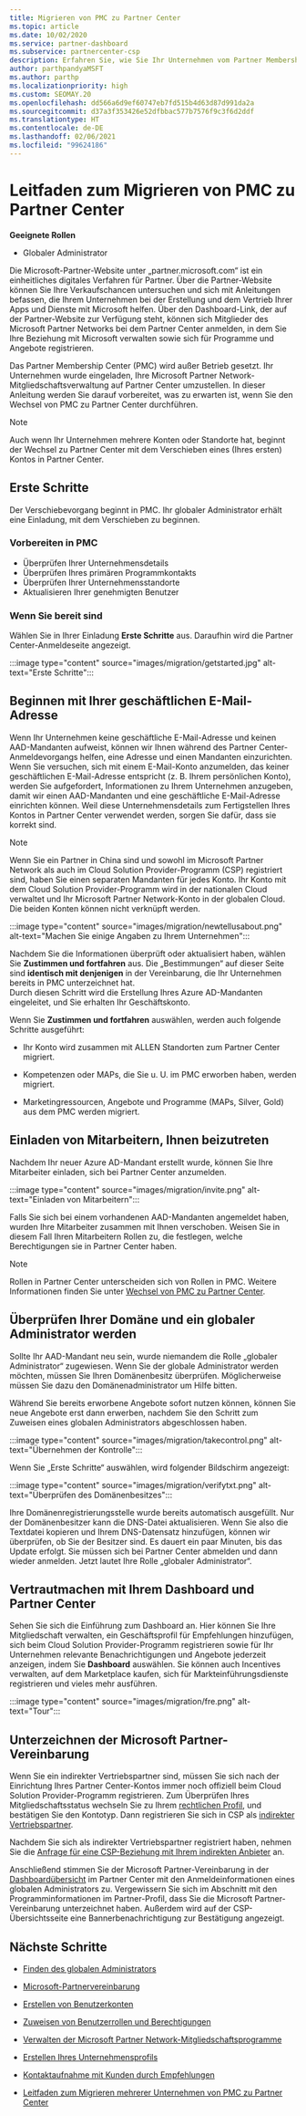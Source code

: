 ```yaml
---
title: Migrieren von PMC zu Partner Center
ms.topic: article
ms.date: 10/02/2020
ms.service: partner-dashboard
ms.subservice: partnercenter-csp
description: Erfahren Sie, wie Sie Ihr Unternehmen vom Partner Membership Center (PMC) zum Partner Center migrieren, einschließlich der erforderlichen Schritte.
author: parthpandyaMSFT
ms.author: parthp
ms.localizationpriority: high
ms.custom: SEOMAY.20
ms.openlocfilehash: dd566a6d9ef60747eb7fd515b4d63d87d991da2a
ms.sourcegitcommit: d37a3f353426e52dfbbac577b7576f9c3f6d2ddf
ms.translationtype: HT
ms.contentlocale: de-DE
ms.lasthandoff: 02/06/2021
ms.locfileid: "99624186"
---
```

# <a name="guide-to-migrating-from-pmc-to-partner-center"></a>Leitfaden zum Migrieren von PMC zu Partner Center

**Geeignete Rollen**

- Globaler Administrator

Die Microsoft-Partner-Website unter „partner.microsoft.com“ ist ein einheitliches digitales Verfahren für Partner. Über die Partner-Website können Sie Ihre Verkaufschancen untersuchen und sich mit Anleitungen befassen, die Ihrem Unternehmen bei der Erstellung und dem Vertrieb Ihrer Apps und Dienste mit Microsoft helfen. Über den Dashboard-Link, der auf der Partner-Website zur Verfügung steht, können sich Mitglieder des Microsoft Partner Networks bei dem Partner Center anmelden, in dem Sie Ihre Beziehung mit Microsoft verwalten sowie sich für Programme und Angebote registrieren.

Das Partner Membership Center (PMC) wird außer Betrieb gesetzt. Ihr Unternehmen wurde eingeladen, Ihre Microsoft Partner Network-Mitgliedschaftsverwaltung auf Partner Center umzustellen. In dieser Anleitung werden Sie darauf vorbereitet, was zu erwarten ist, wenn Sie den Wechsel von PMC zu Partner Center durchführen.

>[!NOTE]
>Auch wenn Ihr Unternehmen mehrere Konten oder Standorte hat, beginnt der Wechsel zu Partner Center mit dem Verschieben eines (Ihres ersten) Kontos in Partner Center.

## <a name="get-started"></a>Erste Schritte

Der Verschiebevorgang beginnt in PMC. Ihr globaler Administrator erhält eine Einladung, mit dem Verschieben zu beginnen.

### <a name="prepare-in-pmc"></a>Vorbereiten in PMC

- Überprüfen Ihrer Unternehmensdetails
- Überprüfen Ihres primären Programmkontakts
- Überprüfen Ihrer Unternehmensstandorte
- Aktualisieren Ihrer genehmigten Benutzer

### <a name="when-youre-ready"></a>Wenn Sie bereit sind

Wählen Sie in Ihrer Einladung **Erste Schritte** aus. Daraufhin wird die Partner Center-Anmeldeseite angezeigt.

:::image type="content" source="images/migration/getstarted.jpg" alt-text="Erste Schritte":::

## <a name="start-with-your-work-email"></a>Beginnen mit Ihrer geschäftlichen E-Mail-Adresse

Wenn Ihr Unternehmen keine geschäftliche E-Mail-Adresse und keinen AAD-Mandanten aufweist, können wir Ihnen während des Partner Center-Anmeldevorgangs helfen, eine Adresse und einen Mandanten einzurichten. Wenn Sie versuchen, sich mit einem E-Mail-Konto anzumelden, das keiner geschäftlichen E-Mail-Adresse entspricht (z. B. Ihrem persönlichen Konto), werden Sie aufgefordert, Informationen zu Ihrem Unternehmen anzugeben, damit wir einen AAD-Mandanten und eine geschäftliche E-Mail-Adresse einrichten können. Weil diese Unternehmensdetails zum Fertigstellen Ihres Kontos in Partner Center verwendet werden, sorgen Sie dafür, dass sie korrekt sind.

>[!NOTE]
>Wenn Sie ein Partner in China sind und sowohl im Microsoft Partner Network als auch im Cloud Solution Provider-Programm (CSP) registriert sind, haben Sie einen separaten Mandanten für jedes Konto. Ihr Konto mit dem Cloud Solution Provider-Programm wird in der nationalen Cloud verwaltet und Ihr Microsoft Partner Network-Konto in der globalen Cloud. Die beiden Konten können nicht verknüpft werden.

:::image type="content" source="images/migration/newtellusabout.png" alt-text="Machen Sie einige Angaben zu Ihrem Unternehmen":::

Nachdem Sie die Informationen überprüft oder aktualisiert haben, wählen Sie **Zustimmen und fortfahren** aus.
Die „Bestimmungen“ auf dieser Seite sind **identisch mit denjenigen** in der Vereinbarung, die Ihr Unternehmen bereits in PMC unterzeichnet hat.  
Durch diesen Schritt wird die Erstellung Ihres Azure AD-Mandanten eingeleitet, und Sie erhalten Ihr Geschäftskonto.

Wenn Sie **Zustimmen und fortfahren** auswählen, werden auch folgende Schritte ausgeführt:

- Ihr Konto wird zusammen mit ALLEN Standorten zum Partner Center migriert.

- Kompetenzen oder MAPs, die Sie u. U. im PMC erworben haben, werden migriert.

- Marketingressourcen, Angebote und Programme (MAPs, Silver, Gold) aus dem PMC werden migriert.

## <a name="invite-employees-to-join-you"></a>Einladen von Mitarbeitern, Ihnen beizutreten

Nachdem Ihr neuer Azure AD-Mandant erstellt wurde, können Sie Ihre Mitarbeiter einladen, sich bei Partner Center anzumelden.

:::image type="content" source="images/migration/invite.png" alt-text="Einladen von Mitarbeitern":::

Falls Sie sich bei einem vorhandenen AAD-Mandanten angemeldet haben, wurden Ihre Mitarbeiter zusammen mit Ihnen verschoben. Weisen Sie in diesem Fall Ihren Mitarbeitern Rollen zu, die festlegen, welche Berechtigungen sie in Partner Center haben. 

>[!NOTE] 
>Rollen in Partner Center unterscheiden sich von Rollen in PMC. Weitere Informationen finden Sie unter [Wechsel von PMC zu Partner Center](move-pmc-pc-map.md).

## <a name="verify-your-domain-and-become-a-global-admin"></a>Überprüfen Ihrer Domäne und ein globaler Administrator werden  

Sollte Ihr AAD-Mandant neu sein, wurde niemandem die Rolle „globaler Administrator“ zugewiesen. Wenn Sie der globale Administrator werden möchten, müssen Sie Ihren Domänenbesitz überprüfen. Möglicherweise müssen Sie dazu den Domänenadministrator um Hilfe bitten.

Während Sie bereits erworbene Angebote sofort nutzen können, können Sie neue Angebote erst dann erwerben, nachdem Sie den Schritt zum Zuweisen eines globalen Administrators abgeschlossen haben.

:::image type="content" source="images/migration/takecontrol.png" alt-text="Übernehmen der Kontrolle":::

Wenn Sie „Erste Schritte“ auswählen, wird folgender Bildschirm angezeigt:

:::image type="content" source="images/migration/verifytxt.png" alt-text="Überprüfen des Domänenbesitzes":::

Ihre Domänenregistrierungsstelle wurde bereits automatisch ausgefüllt. Nur der Domänenbesitzer kann die DNS-Datei aktualisieren. Wenn Sie also die Textdatei kopieren und Ihrem DNS-Datensatz hinzufügen, können wir überprüfen, ob Sie der Besitzer sind. Es dauert ein paar Minuten, bis das Update erfolgt. Sie müssen sich bei Partner Center abmelden und dann wieder anmelden. Jetzt lautet Ihre Rolle „globaler Administrator“.

## <a name="get-acquainted-with-your-dashboard-and-partner-center"></a>Vertrautmachen mit Ihrem Dashboard und Partner Center

Sehen Sie sich die Einführung zum Dashboard an. Hier können Sie Ihre Mitgliedschaft verwalten, ein Geschäftsprofil für Empfehlungen hinzufügen, sich beim Cloud Solution Provider-Programm registrieren sowie für Ihr Unternehmen relevante Benachrichtigungen und Angebote jederzeit anzeigen, indem Sie **Dashboard** auswählen. Sie können auch Incentives verwalten, auf dem Marketplace kaufen, sich für Markteinführungsdienste registrieren und vieles mehr ausführen.  

:::image type="content" source="images/migration/fre.png" alt-text="Tour":::

## <a name="sign-the-microsoft-partner-agreement"></a>Unterzeichnen der Microsoft Partner-Vereinbarung

Wenn Sie ein indirekter Vertriebspartner sind, müssen Sie sich nach der Einrichtung Ihres Partner Center-Kontos immer noch offiziell beim Cloud Solution Provider-Programm registrieren. Zum Überprüfen Ihres Mitgliedschaftsstatus wechseln Sie zu Ihrem [rechtlichen Profil](https://partner.microsoft.com/pcv/accountsettings/partnerprofile), und bestätigen Sie den Kontotyp. Dann registrieren Sie sich in CSP als [indirekter Vertriebspartner](enrolling-in-the-csp-program.md).

 Nachdem Sie sich als indirekter Vertriebspartner registriert haben, nehmen Sie die [Anfrage für eine CSP-Beziehung mit Ihrem indirekten Anbieter](indirect-reseller-tasks-in-partner-center.md) an.

Anschließend stimmen Sie der Microsoft Partner-Vereinbarung in der [Dashboardübersicht](https://partner.microsoft.com/pvc/dashboard) im Partner Center mit den Anmeldeinformationen eines globalen Administrators zu. Vergewissern Sie sich im Abschnitt mit den Programminformationen im Partner-Profil, dass Sie die Microsoft Partner-Vereinbarung unterzeichnet haben. Außerdem wird auf der CSP-Übersichtsseite eine Bannerbenachrichtigung zur Bestätigung angezeigt. 

## <a name="next-steps"></a>Nächste Schritte

- [Finden des globalen Administrators](become-global-admin.md)

- [Microsoft-Partnervereinbarung](microsoft-partner-agreement.md)

- [Erstellen von Benutzerkonten](create-user-accounts-and-set-permissions.md)

- [Zuweisen von Benutzerrollen und Berechtigungen](permissions-overview.md)

- [Verwalten der Microsoft Partner Network-Mitgliedschaftsprogramme](renew-mpn-offers.md)

- [Erstellen Ihres Unternehmensprofils](create-a-marketing-profile.md)

- [Kontaktaufnahme mit Kunden durch Empfehlungen](manage-leads.md)

- [Leitfaden zum Migrieren mehrerer Unternehmen von PMC zu Partner Center](move-multiple-companies.md)
